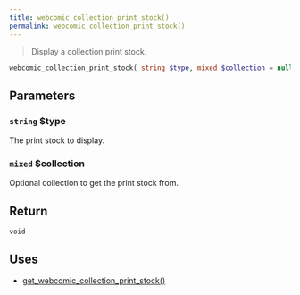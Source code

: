 ```yaml
---
title: webcomic_collection_print_stock()
permalink: webcomic_collection_print_stock()
---
```


> Display a collection print stock.

```php
webcomic_collection_print_stock( string $type, mixed $collection = null ) : void
```

## Parameters

### `string` $type
The print stock to display.

### `mixed` $collection
Optional collection to get the print stock from.

## Return

`void`

## Uses
- [get_webcomic_collection_print_stock()](get_webcomic_collection_print_stock())
